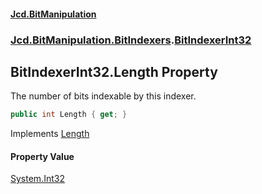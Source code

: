 #### [Jcd.BitManipulation](index.md 'index')
### [Jcd.BitManipulation.BitIndexers](Jcd.BitManipulation.BitIndexers.md 'Jcd.BitManipulation.BitIndexers').[BitIndexerInt32](Jcd.BitManipulation.BitIndexers.BitIndexerInt32.md 'Jcd.BitManipulation.BitIndexers.BitIndexerInt32')

## BitIndexerInt32.Length Property

The number of bits indexable by this indexer.

```csharp
public int Length { get; }
```

Implements [Length](Jcd.BitManipulation.BitIndexers.IBitIndexer.Length.md 'Jcd.BitManipulation.BitIndexers.IBitIndexer.Length')

#### Property Value
[System.Int32](https://docs.microsoft.com/en-us/dotnet/api/System.Int32 'System.Int32')